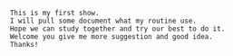      
     
     This is my first show.
     I will pull some document what my routine use.
     Hope we can study together and try our best to do it.
     Welcome you give me more suggestion and good idea.
     Thanks!
     
